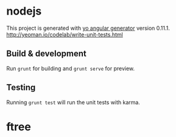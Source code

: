 # nodejs

This project is generated with [yo angular generator](https://github.com/yeoman/generator-angular)
version 0.11.1.
http://yeoman.io/codelab/write-unit-tests.html

## Build & development

Run `grunt` for building and `grunt serve` for preview.

## Testing

Running `grunt test` will run the unit tests with karma.
# ftree
